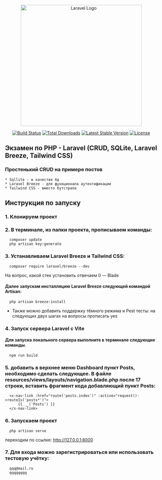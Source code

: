 <p align="center"><a href="https://laravel.com" target="_blank"><img src="https://raw.githubusercontent.com/laravel/art/master/logo-lockup/5%20SVG/2%20CMYK/1%20Full%20Color/laravel-logolockup-cmyk-red.svg" width="400" alt="Laravel Logo"></a></p>

<p align="center">
<a href="https://github.com/laravel/framework/actions"><img src="https://github.com/laravel/framework/workflows/tests/badge.svg" alt="Build Status"></a>
<a href="https://packagist.org/packages/laravel/framework"><img src="https://img.shields.io/packagist/dt/laravel/framework" alt="Total Downloads"></a>
<a href="https://packagist.org/packages/laravel/framework"><img src="https://img.shields.io/packagist/v/laravel/framework" alt="Latest Stable Version"></a>
<a href="https://packagist.org/packages/laravel/framework"><img src="https://img.shields.io/packagist/l/laravel/framework" alt="License"></a>
</p>

## Экзамен по PHP - Laravel (CRUD, SQLite, Laravel Breeze, Tailwind CSS)

### Простенький CRUD на примере постов
    * Sqllite - в качестве бд
    * Laravel Breeze - для функционала аутентификации
    * Tailwind CSS - вместо бутстрапа

## Инструкция по запуску

### 1. Клонируем проект

### 2. В терминале, из папки проекта, прописываем команды: 
      composer update
      php artisan key:generate

### 3. Устанавливаем Laravel Breeze и Tailwind CSS:
      composer require laravel/breeze --dev
  На вопрос, какой стек установить отвечаем 0 — Blade
    
#### Далее запускам инсталляцию Laravel Breeze следующей командой Artisan:
      php artisan breeze:install
      
  * Также можно добавить поддержку тёмного режима и Pest тесты:
  на следующих двух шагах на вопросы прописать yes

### 4. Запуск сервера Laravel c Vite
#### Для запуска локального сервера выполните в терминале следующие команды.
      npm run build

### 5. добавить в верхнее меню Dashboard пункт Posts, необходимо сделать следующее. В файле resources/views/layouts/navigation.blade.php после 17 строки, вставить фрагмент кода добавляющий пункт Posts:
      <x-nav-link :href="route('posts.index')" :active="request()->routeIs('posts*')">
          {{ __('Posts') }}
      </x-nav-link>
    
### 6. Запускаем проект
      php artisan serve
  переходим по ссылке: http://127.0.0.1:8000

### 7. Для входа можно зарегистрироваться или использовать тестовую учётку:
      qqq@mail.ru
      qqqqqqqq
